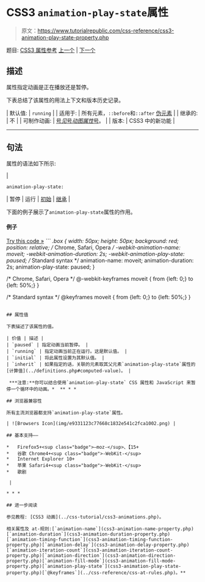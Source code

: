 # CSS3 `animation-play-state`属性

> 原文：<https://www.tutorialrepublic.com/css-reference/css3-animation-play-state-property.php>

题目: [CSS3 属性参考](css3-properties.php) [上一个](css3-animation-name-property.php) | [下一个](css3-animation-timing-function-property.php)

## 描述

属性指定动画是正在播放还是暂停。

下表总结了该属性的用法上下文和版本历史记录。

| 默认值: | `running` |
| 适用于: | 所有元素，`::before`和`::after` [伪元素](../css-tutorial/css-pseudo-elements.php#pseudo-elements) |
| 继承的: | 不 |
| 可制作动画: | [号*见*号*动图属性*号](css-animatable-properties.php)。 |
| 版本: | CSS3 中的新功能 |

* * *

## 句法

属性的语法如下所示:

| 

```
animation-play-state: 
```

 | 暂停 &#124; 运行 &#124; [初始](../definitions.php#initial) &#124; [继承](../definitions.php#inherit) |

下面的例子展示了`animation-play-state`属性的作用。

#### 例子

[Try this code »](../codelab.php?topic=css3&file=animation-play-state-property "Try this code using online Editor") *```
.box {
    width: 50px;
    height: 50px;
    background: red;
    position: relative;
    /* Chrome, Safari, Opera */
    -webkit-animation-name: moveit;
    -webkit-animation-duration: 2s;
    -webkit-animation-play-state: paused;
    /* Standard syntax */
    animation-name: moveit;
    animation-duration: 2s;
    animation-play-state: paused;
}

/* Chrome, Safari, Opera */
@-webkit-keyframes moveit {
    from {left: 0;}
    to {left: 50%;}
}

/* Standard syntax */
@keyframes moveit {
    from {left: 0;}
    to {left: 50%;}
}
```*  ** * *

## 属性值

下表描述了该属性的值。

| 价值 | 描述 |
| `paused` | 指定动画当前暂停。 |
| `running` | 指定动画当前正在运行。这是默认值。 |
| `initial` | 将此属性设置为其默认值。 |
| `inherit` | 如果指定的话，关联的元素取其父元素`animation-play-state`属性的[计算值](../definitions.php#computed-value)。 |

 ***注意:**你可以结合使用`animation-play-state` CSS 属性和 JavaScript 来暂停一个循环中的动画。*  ** * *

## 浏览器兼容性

所有主流浏览器都支持`animation-play-state`属性。

| ![Browsers Icon](img/e9331123c77668c1832e541c2fca1002.png) | 

## 基本支持——

*   Firefox5+<sup class="badge">—moz-</sup>、【15+
*   谷歌 Chrome4+<sup class="badge">-WebKit-</sup>
*   Internet Explorer 10+
*   苹果 Safari4+<sup class="badge">-WebKit-</sup>
*   歌剧

 |

* * *

## 进一步阅读

参见教程: [CSS3 动画](../css-tutorial/css3-animations.php)。

相关属性及 at-规则:[`animation-name`](css3-animation-name-property.php)[`animation-duration`](css3-animation-duration-property.php)[`animation-timing-function`](css3-animation-timing-function-property.php)[`animation-delay`](css3-animation-delay-property.php)[`animation-iteration-count`](css3-animation-iteration-count-property.php)[`animation-direction`](css3-animation-direction-property.php)[`animation-fill-mode`](css3-animation-fill-mode-property.php)[`animation-play-state`](css3-animation-play-state-property.php)[`@keyframes`](../css-reference/css-at-rules.php)。**